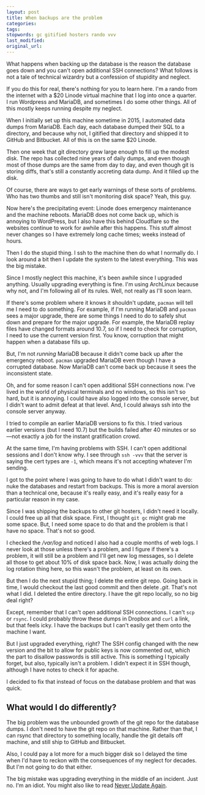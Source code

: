 ```yaml
---
layout: post
title: When backups are the problem
categories:
tags:
stopwords: gc gitified hosters rando vvv
last_modified:
original_url:
---
```


What happens when backing up the database is the reason the database goes down and you can't open additional SSH connections? What follows is not a tale of technical wizardry but a confession of stupidity and neglect.

<!--more-->

If you do this for real, there's nothing for you to learn here. I'm a rando from the internet with a $20 Linode virtual machine that I log into once a quarter. I run Wordpress and MariaDB, and sometimes I do some other things. All of this mostly keeps running despite my neglect.

When I initially set up this machine sometime in 2015, I automated data dumps from MariaDB. Each day, each database dumped their SQL to a directory, and because why not, I gitified that directory and shipped it to GitHub and Bitbucket. All of this is on the same $20 Linode.

Then one week that git directory grew large enough to fill up the modest disk. The repo has collected nine years of daily dumps, and even though most of those dumps are the same from day to day, and even though git is storing diffs, that's still a constantly accreting data dump. And it filled up the disk.

Of course, there are ways to get early warnings of these sorts of problems. Who has two thumbs and still isn't monitoring disk space? Yeah, this guy.

Now here's the precipitating event: Linode does emergency maintenance and the machine reboots. MariaDB does not come back up, which is annoying to WordPress, but I also have this behind Cloudflare so the websites continue to work for awhile after this happens. This stuff almost never changes so I have extremely long cache times; weeks instead of hours.

Then I do the stupid thing. I ssh to the machine then do what I normally do. I look around a bit then I update the system to the latest everything. This was the big mistake.

Since I mostly neglect this machine, it's been awhile since I upgraded anything. Usually upgrading everything is fine. I'm using ArchLinux because why not, and I'm following all of its rules. Well, not really as I'll soon learn.

If there's some problem where it knows it shouldn't update, `pacman` will tell me I need to do something. For example, if I'm running MariaDB and `pacman` sees a major upgrade, there are some things I need to do to safely shut down and prepare for the major upgrade. For example, the MariaDB replay files have changed formats around 10.7, so if I need to check for corruption, I need to use the current version first. You know, corruption that might happen when a database fills up.

But, I'm not *running* MariaDB because it didn't come back up after the emergency reboot. `pacman` upgraded MariaDB even though I have a corrupted database. Now MariaDB can't come back up because it sees the inconsistent state.

Oh, and for some reason I can't open additional SSH connections now. I've lived in the world of physical terminals and no windows, so this isn't so hard, but it is annoying. I could have also logged into the console server, but I didn't want to admit defeat at that level. And, I could always ssh into the console server anyway.

I tried to compile an earlier MariaDB versions to fix this. I tried various earlier versions (but I need 10.7) but the builds failed after 40 minutes or so—not exactly a job for the instant gratification crowd.

At the same time, I'm having problems with SSH. I can't open additional sessions and I don't know why. I see through `ssh -vvv` that the server is saying the cert types are `-1`, which means it's not accepting whatever I'm sending.

I got to the point where I was going to have to do what I didn't want to do: nuke the databases and restart from backups. This is more a moral aversion than a technical one, because it's really easy, and it's really easy for a particular reason in my case.

Since I was shipping the backups to other git hosters, I didn't need it locally. I could free up all that disk space. First, I thought `git gc` might grab me some space. But, I need some space to do that and the problem is that I have no space. That's not so good.

I checked the */var/log* and noticed I also had a couple months of web logs. I never look at those unless there's a problem, and I figure if there's a problem, it will still be a problem and I'll get new log messages, so I delete all those to get about 10% of disk space back. Now, I was actually doing the log rotation thing here, so this wasn't the problem, at least on its own.

But then I do the next stupid thing; I delete the entire git repo. Going back in time, I would checkout the last good commit and then delete *.git*. That's not what I did. I deleted the entire directory. I have the git repo locally, so no big deal right?

Except, remember that I can't open additional SSH connections. I can't `scp` or `rsync`. I could probably throw these dumps in Dropbox and `curl` a link, but that feels icky. I have the backups but I can't easily get them onto the machine I want.

But I just upgraded everything, right? The SSH config changed with the new version and the bit to allow for public keys is now commented out, which the part to disallow passwords is still active. This is something I typically forget, but also, typically isn't a problem. I didn't expect it in SSH though, although I have notes to check it for apache.

I decided to fix that instead of focus on the database problem and that was quick.


## What would I do differently?

The big problem was the unbounded growth of the git repo for the database dumps. I don't need to have the git repo on that machine. Rather than that, I can rsync that directory to something locally, handle the git details off machine, and still ship to GitHub and Bitbucket.

Also, I could pay a lot more for a much bigger disk so I delayed the time when I'd have to reckon with the consequences of my neglect for decades. But I'm not going to do that either.

The big mistake was upgrading everything in the middle of an incident. Just no. I'm an idiot. You might also like to read [Never Update Again](https://blog.kronis.dev/articles/never-update-anything).

